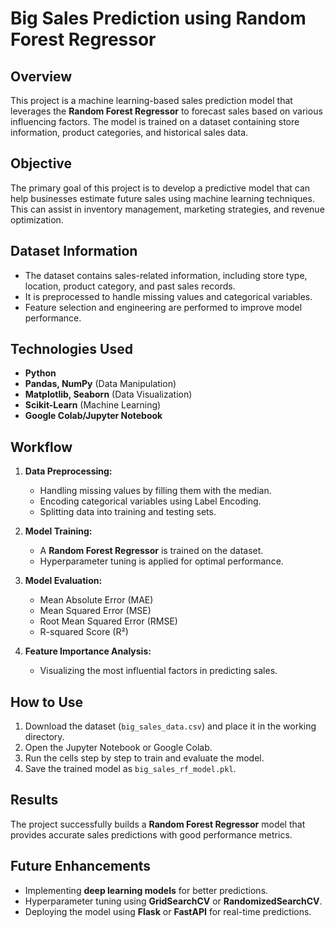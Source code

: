# **Big Sales Prediction using Random Forest Regressor**  

## **Overview**  
This project is a machine learning-based sales prediction model that leverages the **Random Forest Regressor** to forecast sales based on various influencing factors. The model is trained on a dataset containing store information, product categories, and historical sales data.  

## **Objective**  
The primary goal of this project is to develop a predictive model that can help businesses estimate future sales using machine learning techniques. This can assist in inventory management, marketing strategies, and revenue optimization.  

## **Dataset Information**  
- The dataset contains sales-related information, including store type, location, product category, and past sales records.  
- It is preprocessed to handle missing values and categorical variables.  
- Feature selection and engineering are performed to improve model performance.  

## **Technologies Used**  
- **Python**  
- **Pandas, NumPy** (Data Manipulation)  
- **Matplotlib, Seaborn** (Data Visualization)  
- **Scikit-Learn** (Machine Learning)  
- **Google Colab/Jupyter Notebook**  

## **Workflow**  
1. **Data Preprocessing:**  
   - Handling missing values by filling them with the median.  
   - Encoding categorical variables using Label Encoding.  
   - Splitting data into training and testing sets.  
   
2. **Model Training:**  
   - A **Random Forest Regressor** is trained on the dataset.  
   - Hyperparameter tuning is applied for optimal performance.  

3. **Model Evaluation:**  
   - Mean Absolute Error (MAE)  
   - Mean Squared Error (MSE)  
   - Root Mean Squared Error (RMSE)  
   - R-squared Score (R²)  

4. **Feature Importance Analysis:**  
   - Visualizing the most influential factors in predicting sales.  

## **How to Use**  
1. Download the dataset (`big_sales_data.csv`) and place it in the working directory.  
2. Open the Jupyter Notebook or Google Colab.  
3. Run the cells step by step to train and evaluate the model.  
4. Save the trained model as `big_sales_rf_model.pkl`.  

## **Results**  
The project successfully builds a **Random Forest Regressor** model that provides accurate sales predictions with good performance metrics.  

## **Future Enhancements**  
- Implementing **deep learning models** for better predictions.  
- Hyperparameter tuning using **GridSearchCV** or **RandomizedSearchCV**.  
- Deploying the model using **Flask** or **FastAPI** for real-time predictions.  
